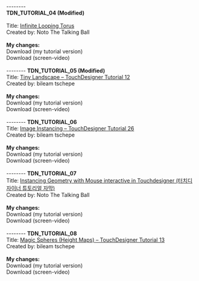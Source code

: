 </a>
--------<br>
<b>TDN_TUTORIAL_04 (Modified)</b>
<br><br>
Title: <a href="https://www.youtube.com/watch?v=lg6hNhQOtIA&ab_channel=NotoTheTalkingBall">Infinite Looping Torus</a>
<br>
Created by: Noto The Talking Ball 
<br><br>
<b>My changes:</b>
<br>
Download (my tutorial version)
<br>
Download (screen-video)
<br><br>
--------
</a><b>TDN_TUTORIAL_05 (Modified)</b>
<br>
Title: <a href="https://www.youtube.com/watch?v=AO7mqjLj8n4&ab_channel=bileamtschepe">Tiny Landscape – TouchDesigner Tutorial 12</a>
<br>
Created by: bileam tschepe
<br><br>
<b>My changes:</b>
<br>
Download (my tutorial version)
<br>
Download (screen-video)
<br><br>
--------
<b>TDN_TUTORIAL_06</b>
<br>
Title: <a href="https://www.youtube.com/watch?v=dCWUiyBYeho&ab_channel=bileamtschepe">Image Instancing – TouchDesigner Tutorial 26</a>
<br>
Created by: bileam tschepe
<br><br>
<b>My changes:</b>
<br>
Download (my tutorial version)
<br>
Download (screen-video)
<br><br>
--------
<b>TDN_TUTORIAL_07</b>
<br>
Title: <a href="https://www.youtube.com/watch?v=SJZIMGg-thY&ab_channel=NotoTheTalkingBall">Instancing Geometry with Mouse interactive in Touchdesigner (터치디자이너 튜토리얼 자막)</a>
<br>
Created by: Noto The Talking Ball
<br><br>
<b>My changes:</b>
<br>
Download (my tutorial version)
<br>
Download (screen-video)
<br><br>
--------
<b>TDN_TUTORIAL_08</b>
<br>
Title: <a href="https://www.youtube.com/watch?v=pEp6XiAf8cA&ab_channel=bileamtschepe">Magic Spheres (Height Maps) – TouchDesigner Tutorial 13</a>
<br>
Created by: bileam tschepe
<br><br>
<b>My changes:</b>
<br>
Download (my tutorial version)
<br>
Download (screen-video)
<br><br>







